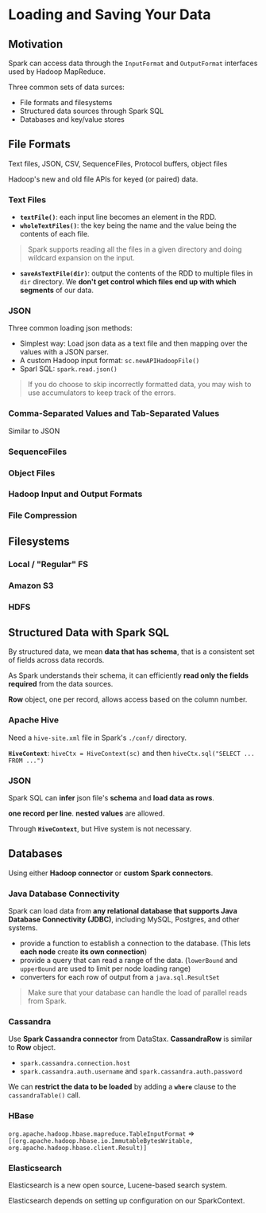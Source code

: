# Loading and Saving Your Data

## Motivation

Spark can access data through the `InputFormat` and `OutputFormat` interfaces used by Hadoop MapReduce.

Three common sets of data surces:
 - File formats and filesystems
 - Structured data sources through Spark SQL
 - Databases and key/value stores


## File Formats

 Text files, JSON, CSV, SequenceFiles, Protocol buffers, object files

 Hadoop's new and old file APIs for keyed (or paired) data.

### Text Files
 - **`textFile()`**: each input line becomes an element in the RDD.
 - **`wholeTextFiles()`**: the key being the name and the value being the contents of each file.

 > Spark supports reading all the files in a given directory and doing wildcard expansion on the input.

 - **`saveAsTextFile(dir)`**: output the contents of the RDD to multiple files in `dir` directory. We **don't get control which files end up with which segments** of our data.

### JSON

 Three common loading json methods:
 - Simplest way: Load json data as a text file and then mapping over the values with a JSON parser.
 - A custom Hadoop input format: `sc.newAPIHadoopFile()`
 - Sparl SQL: `spark.read.json()`

 > If you do choose to skip incorrectly formatted data, you may wish to use accumulators to keep track of the errors.



### Comma-Separated Values and Tab-Separated Values

 Similar to JSON

### SequenceFiles

### Object Files

### Hadoop Input and Output Formats

### File Compression



## Filesystems

### Local / "Regular" FS

### Amazon S3

### HDFS



## Structured Data with Spark SQL

 By structured data, we mean **data that has schema**, that is a consistent set of fields across data records.

 As Spark understands their schema, it can efficiently **read only the fields required** from the data sources.

 **Row** object, one per record, allows access based on the column number.

### Apache Hive

 Need a `hive-site.xml` file in Spark's `./conf/` directory.

 **`HiveContext`**: `hiveCtx = HiveContext(sc)` and then `hiveCtx.sql("SELECT ... FROM ...")`

### JSON

 Spark SQL can **infer** json file's **schema** and **load data as rows**.

 **one record per line**. **nested values** are allowed.

 Through **`HiveContext`**, but Hive system is not necessary.



## Databases

 Using either **Hadoop connector** or **custom Spark connectors**.

### Java Database Connectivity

 Spark can load data from **any relational database that supports Java Database Connectivity (JDBC)**, including MySQL, Postgres, and other systems.

 - provide a function to establish a connection to the database. (This lets **each node** create **its own connection**)
 - provide a query that can read a range of the data. (`lowerBound` and `upperBound` are used to limit per node loading range)
 - converters for each row of output from a `java.sql.ResultSet`

 > Make sure that your database can handle the load of parallel reads from Spark.

### Cassandra

 Use **Spark Cassandra connector** from DataStax. **CassandraRow** is similar to **Row** object.

 - `spark.cassandra.connection.host`
 - `spark.cassandra.auth.username` and `spark.cassandra.auth.password`

 We can **restrict the data to be loaded** by adding a **`where`** clause to the `cassandraTable()` call.


### HBase

 `org.apache.hadoop.hbase.mapreduce.TableInputFormat` => `[(org.apache.hadoop.hbase.io.ImmutableBytesWritable, org.apache.hadoop.hbase.client.Result)]`



### Elasticsearch

 Elasticsearch is a new open source, Lucene-based search system.

 Elasticsearch depends on setting up configuration on our SparkContext.
